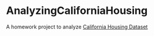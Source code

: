 # AnalyzingCaliforniaHousing

A homework project to analyze [California Housing Dataset](https://www.kaggle.com/harrywang/housing)
